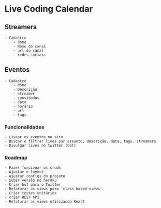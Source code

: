# Live Coding Calendar

## Streamers
    - Cadastro    
        - Nome
        - Nome do canal
        - url do canal
        - redes sociais

## Eventos
    - Cadastro
        - Nome
        - Descrição
        - streamer
        - convidados
        - data
        - horário
        - url
        - tags

### Funcionalidades
    - Listar os eventos no site
    - Buscar e filtrar lives por assunto, descrição, data, tags, streamers
    - Divulgar lives no twitter (bot)

    
### Roadmap
    - Fazer funcionar os cruds
    - Ajustar o layout
    - ajustar configs do projeto
    - Subir versão no heroku
    - Criar bot para o Twitter
    - Refatorar as views para `class based views`
    - Criar testes unitários
    - criar REST API
    - Refatorar as views utilizando React